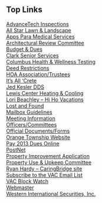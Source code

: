 ## Top Links

[AdvanceTech Inspections][1]  
[All Star Lawn & Landscape][2]  
[Apps Para Medical Services][3]  
[Architectural Review Committee][4]  
[Budget & Dues][5]  
[Clark Senior Services][6]  
[Columbus Health & Wellness Testing][7]  
[Deed Restrictions][8]  
[HOA Association/Trustees][9]  
[It’s All ‘Crete][10]  
[Jed Kesler DDS][11]  
[Lewis Center Heating & Cooling][12]  
[Lori Beachley – Hi Ho Vacations][13]  
[Lost and Found][14]  
[Mailbox Guidelines][15]  
[Meeting Information][16]  
[Officers/Committees][17]  
[Official Documents/Forms][18]  
[Orange Township Website][19]  
[Pay 2013 Dues Online][20]  
[PostNet][21]  
[Property Improvement Application][22]  
[Property Use & Upkeep Committee][23]  
[Ryan Hardy – CaringBridge site][24]  
[Subscribe to the VAC Email List][25]  
[VAC Block Watch][26]  
[Webmaster][27]  
[Western International Securities, Inc.][28]  

   [1]: http://www.advancetechinspections.com
   [2]: http://www.villageatalumcreek.org/wp-content/uploads/2011/03/Art_3.JPG
   [3]: http://www.appsparamedical.com
   [4]: mailto:architecturalreview@villageatalumcreek.org
   [5]: http://www.villageatalumcreek.org/homeowners-association/budget/
   [6]: http://www.clarkseniorservices.ocm
   [7]: http://www.columbushealthandwellness.com
   [8]: http://www.villageatalumcreek.org/wp-content/uploads/2006/04/warranty_deed_of_restrictions.pdf
   [9]: mailto:vachoa@villageatalumcreek.org
   [10]: http://www.villageatalumcreek.org/wp-content/uploads/2014/02/BobCarpenter1.jpg
   [11]: http://jedkeslerdds.com/
   [12]: http://www.villageatalumcreek.org/wp-content/uploads/2011/03/LC%20HVAC%20VAC%20ad%202010%20final.pdf
   [13]: https://www.facebook.com/lorihihovacations
   [14]: http://www.villageatalumcreek.org/classifieds/lost-and-found/
   [15]: http://www.villageatalumcreek.org/homeowners-association/mailboxes/
   [16]: http://www.villageatalumcreek.org/homeowners-association
   [17]: http://www.villageatalumcreek.org/homeowners-association/leaders/
   [18]: http://www.villageatalumcreek.org/homeowners-association/official-documents/
   [19]: http://www.orangetwp.org/index.htm
   [20]: https://www.paypal.com/cgi-bin/webscr?cmd=_s-xclick&hosted_button_id=CDLKBT8MXTDD2
   [21]: http://www.postnet.com/lewis-center-oh116/
   [22]: http://www.villageatalumcreek.org/wp-content/uploads/2008/05/AppExternalImprovement.pdf
   [23]: mailto:propertyupkeep@villageatalumcreek.org
   [24]: http://www.caringbridge.org/visit/ryanhardy
   [25]: http://www.villageatalumcreek.org/2007/10/23/neighborhood-announcement-email-list/
   [26]: mailto:blockwatch@villageatalumcreek.org
   [27]: mailto:webmaster@villageatalumcreek.org
   [28]: http://www.robelger.com/
